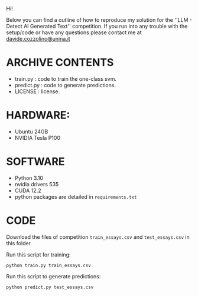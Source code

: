 Hi!

Below you can find a outline of how to reproduce my solution for the ''LLM - Detect AI Generated Text'' competition.
If you run into any trouble with the setup/code or have any questions please contact me at davide.cozzolino@unina.it

# ARCHIVE CONTENTS
- train.py   : code to train the one-class svm.
- predict.py : code to generate predictions.
- LICENSE    : license.

# HARDWARE:
- Ubuntu 24GB
- NVIDIA Tesla P100

# SOFTWARE
- Python 3.10
- nvidia drivers 535
- CUDA 12.2
- python packages are detailed in `requirements.txt`

# CODE
Download the files of competition `train_essays.csv` and `test_essays.csv` in this folder.

Run this script for training:
```
python train.py train_essays.csv
```

Run this script to generate predictions:
```
python predict.py test_essays.csv
```

